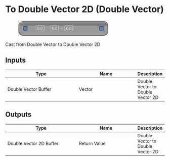 # To Double Vector 2D (Double Vector)

<div align="left" data-full-width="false">

<figure><img src="To_Double_Vector_2D_(Double_Vector).png" alt=""><figcaption></figcaption></figure>

</div>

Cast from Double Vector to Double Vector 2D

## Inputs

<table>
<thead><tr><th width="250">Type</th><th width="200">Name</th><th>Description</th></tr></thead>
<tbody>
<tr><td>Double Vector Buffer</td><td>Vector</td><td>Double Vector to Double Vector 2D</td></tr>
</tbody>
</table>

## Outputs

<table>
<thead><tr><th width="250">Type</th><th width="200">Name</th><th>Description</th></tr></thead>
<tbody>
<tr><td>Double Vector 2D Buffer</td><td>Return Value</td><td>Double Vector to Double Vector 2D</td></tr>
</tbody>
</table>